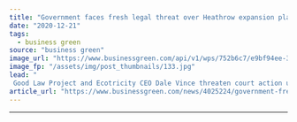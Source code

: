 ```yaml
---
title: "Government faces fresh legal threat over Heathrow expansion plans"
date: "2020-12-21"
tags: 
  - business green
source: "business green"
image_url: "https://www.businessgreen.com/api/v1/wps/752b6c7/e9bf94ee-3478-487f-8923-e1fa609d3143/8/CHE15347d-185x114.jpg"
image_fp: "/assets/img/post_thumbnails/133.jpg"
lead: "
 Good Law Project and Ecotricity CEO Dale Vince threaten court action unless government reviews airports planning policy before the final approval process for third runway begins ..."
article_url: "https://www.businessgreen.com/news/4025224/government-fresh-legal-threat-heathrow-expansion-plans"
---
```


---
